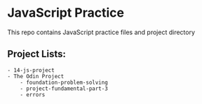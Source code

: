 # JavaScript Practice

This repo contains JavaScript practice files and project directory

## Project Lists:

    - 14-js-project
    - The Odin Project
        - foundation-problem-solving
        - project-fundamental-part-3
        - errors
